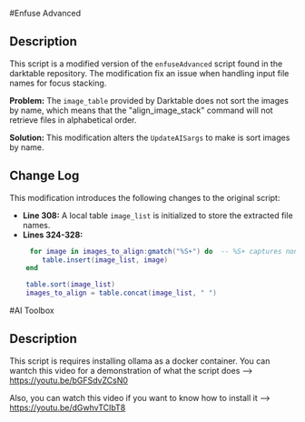 #Enfuse Advanced 

## Description

This script is a modified version of the `enfuseAdvanced` script found in the darktable repository. The  modification fix an issue when handling input file names for focus stacking.

**Problem:** The `image_table` provided by Darktable does not sort the images by name, which means that the "align_image_stack" command will not retrieve files in alphabetical order.

**Solution:** This modification alters the `UpdateAISargs` to make is sort images by name.

## Change Log

This modification introduces the following changes to the original script:

* **Line 308:**  A local table `image_list` is initialized to store the extracted file names.
* **Lines 324-328:**
```lua
     for image in images_to_align:gmatch("%S+") do  -- %S+ captures non-whitespace sequences
        table.insert(image_list, image)
    end

    table.sort(image_list)
    images_to_align = table.concat(image_list, " ")
```
#AI Toolbox

## Description

This script is requires installing ollama as a docker container. You can wantch this video for a demonstration of what the script does --> https://youtu.be/bGFSdvZCsN0

Also, you can watch this video if you want to know how to install it --> https://youtu.be/dGwhvTCIbT8

